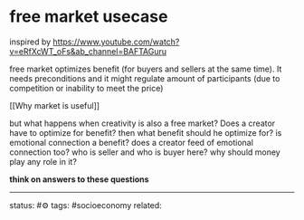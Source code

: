 # free market usecase
inspired by 
https://www.youtube.com/watch?v=eRfXcWT_oFs&ab_channel=BAFTAGuru

free market optimizes benefit (for buyers and sellers at the same time).
It needs preconditions and it might regulate amount of participants (due to competition or inability to meet the price)

[[Why market is useful]]

but what happens when creativity is also a free market?
Does a creator have to optimize for benefit? then what benefit should he optimize for? is emotional connection a benefit?
does a creator feed of emotional connection too? who is seller and who is buyer here?
why should money play any role in it?

**think on answers to these questions**

---
status: #⚙️ 
tags: #socioeconomy 
related: 